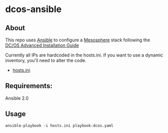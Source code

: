 # dcos-ansible

## About

This repo uses [Ansible](https://www.ansible.com/) to configure a [Mesosphere](https://mesosphere.com/) stack following the [DC/OS Advanced Installation Guide](https://dcos.io/docs/1.7/administration/installing/custom/advanced/)

Currently all IPs are hardcoded in the hosts.ini. If you want to use a dynamic inventory, you'll need to alter the code.

- [hosts.ini](https://github.com/OldCrowEW/dcos-ansible/blob/master/hosts.ini)

## Requirements:

Ansible 2.0

## Usage
```
ansible-playbook -i hosts.ini playbook-dcos.yaml
```

